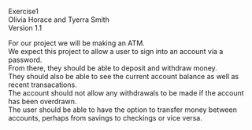 Exercise1  
Olivia Horace and Tyerra Smith  
Version 1.1  

For our project we will be making an ATM.  
We expect this project to allow a user to sign into an account via a password.  
From there, they should be able to deposit and withdraw money.   
They should also be able to see the current account balance as well as recent transacations.  
The account should not allow any withdrawals to be made if the account has been overdrawn.  
The user should be able to have the option to transfer money between accounts, perhaps from savings to checkings or vice versa.  
